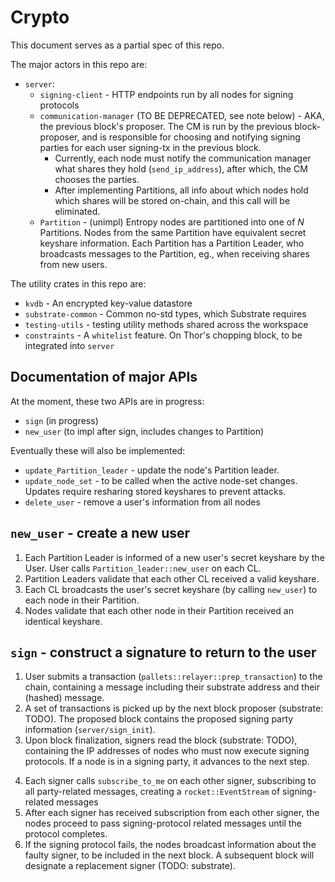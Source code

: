 # Crypto
This document serves as a partial spec of this repo.

The major actors in this repo are:
- `server`:
  - `signing-client` - HTTP endpoints run by all nodes for signing protocols
  - `communication-manager` (TO BE DEPRECATED, see note below) - AKA, the previous block's proposer. The CM is run by the previous block-proposer, and is responsible for choosing and notifying signing parties for each user signing-tx in the previous block.
    - Currently, each node must notify the communication manager what shares they hold (`send_ip_address`), after which, the CM chooses the parties.
    - After implementing Partitions, all info about which nodes hold which shares will be stored on-chain, and this call will be eliminated. 
  - `Partition` - (unimpl) Entropy nodes are partitioned into one of $N$ Partitions. Nodes from the same Partition have equivalent secret keyshare information. Each Partition has a Partition Leader, who broadcasts messages to the Partition, eg., when receiving shares from new users.

The utility crates in this repo are:
- `kvdb` - An encrypted key-value datastore
- `substrate-common` - Common no-std types, which Substrate requires
- `testing-utils` - testing utility methods shared across the workspace
- `constraints` - A `whitelist` feature. On Thor's chopping block, to be integrated into `server`

## Documentation of major APIs
At the moment, these two APIs are in progress:
- `sign` (in progress)
- `new_user` (to impl after sign, includes changes to Partition)

Eventually these will also be implemented:
- `update_Partition_leader` - update the node's Partition leader.
- `update_node_set` - to be called when the active node-set changes. Updates require resharing stored keyshares to prevent attacks.
- `delete_user` - remove a user's information from all nodes

## `new_user` - create a new user
1. Each Partition Leader is informed of a new user's secret keyshare by the User. User calls `Partition_leader::new_user` on each CL.
2. Partition Leaders validate that each other CL received a valid keyshare.
3. Each CL broadcasts the user's secret keyshare (by calling `new_user`) to each node in their Partition.
4. Nodes validate that each other node in their Partition received an identical keyshare.

## `sign` - construct a signature to return to the user
1. User submits a transaction (`pallets::relayer::prep_transaction`) to the chain, containing a message including their substrate address and their (hashed) message.
2. A set of transactions is picked up by the next block proposer (substrate: TODO). The proposed block contains the proposed signing party information (`server/sign_init`). 
3. Upon block finalization, signers read the block (substrate: TODO), containing the IP addresses of nodes who must now execute signing protocols. If a node is in a signing party, it advances to the next step.
<!-- 2. In the next block, an offchain worker is created (`pallet::propagation::offchain_worker`) -->
<!--   - currently: by each node. The communication manager waits for calls from each other node about node party information. -->
<!--   - eventually: after implementing Partitions, the communication manager will already have this information from on-chain. -->
<!-- 3. CM chooses a signing party (`communication_manager::handle_signing`) -->
<!-- 4. CM broadcasts the party information, calling `new_party` on each selected signer -->
4. Each signer calls `subscribe_to_me` on each other signer, subscribing to all party-related messages, creating a `rocket::EventStream` of signing-related messages
5. After each signer has received subscription from each other signer, the nodes proceed to pass signing-protocol related messages until the protocol completes.
6. If the signing protocol fails, the nodes broadcast information about the faulty signer, to be included in the next block. A subsequent block will designate a replacement signer (TODO: substrate).
